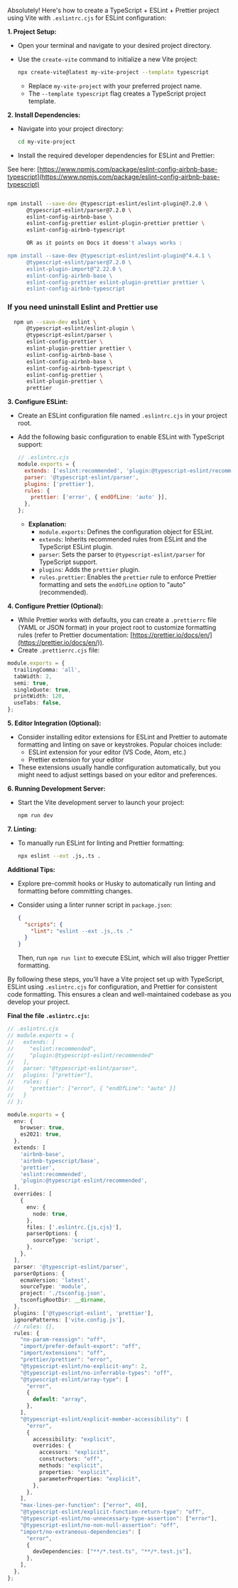 Absolutely! Here's how to create a TypeScript + ESLint + Prettier project using Vite with `.eslintrc.cjs` for ESLint configuration:

**1. Project Setup:**

- Open your terminal and navigate to your desired project directory.
- Use the `create-vite` command to initialize a new Vite project:

  ```bash
  npx create-vite@latest my-vite-project --template typescript
  ```

  - Replace `my-vite-project` with your preferred project name.
  - The `--template typescript` flag creates a TypeScript project template.

**2. Install Dependencies:**

- Navigate into your project directory:

  ```bash
  cd my-vite-project
  ```

- Install the required developer dependencies for ESLint and Prettier:

See here: [https://www.npmjs.com/package/eslint-config-airbnb-base-typescript](https://www.npmjs.com/package/eslint-config-airbnb-base-typescript)

```bash

npm install --save-dev @typescript-eslint/eslint-plugin@7.2.0 \
      @typescript-eslint/parser@7.2.0 \
      eslint-config-airbnb-base \
      eslint-config-prettier eslint-plugin-prettier prettier \
      eslint-config-airbnb-typescript

      OR as it points on Docs it doesn't always works :

npm install --save-dev @typescript-eslint/eslint-plugin@^4.4.1 \
      @typescript-eslint/parser@7.2.0 \
      eslint-plugin-import@^2.22.0 \
      eslint-config-airbnb-base \
      eslint-config-prettier eslint-plugin-prettier prettier \
      eslint-config-airbnb-typescript
```

### If you need uninstall Eslint and Prettier use

```bash
  npm un --save-dev eslint \
      @typescript-eslint/eslint-plugin \
      @typescript-eslint/parser \
      eslint-config-prettier \
      eslint-plugin-prettier prettier \
      eslint-config-airbnb-base \
      eslint-config-airbnb-base \
      eslint-config-airbnb-typescript \
      eslint-config-prettier \
      eslint-plugin-prettier \
      prettier
```

**3. Configure ESLint:**

- Create an ESLint configuration file named `.eslintrc.cjs` in your project root.
- Add the following basic configuration to enable ESLint with TypeScript support:

  ```javascript
  // .eslintrc.cjs
  module.exports = {
    extends: ['eslint:recommended', 'plugin:@typescript-eslint/recommended'],
    parser: '@typescript-eslint/parser',
    plugins: ['prettier'],
    rules: {
      prettier: ['error', { endOfLine: 'auto' }],
    },
  };
  ```

  - **Explanation:**
    - `module.exports`: Defines the configuration object for ESLint.
    - `extends`: Inherits recommended rules from ESLint and the TypeScript ESLint plugin.
    - `parser`: Sets the parser to `@typescript-eslint/parser` for TypeScript support.
    - `plugins`: Adds the `prettier` plugin.
    - `rules.prettier`: Enables the `prettier` rule to enforce Prettier formatting and sets the `endOfLine` option to "auto" (recommended).

**4. Configure Prettier (Optional):**

- While Prettier works with defaults, you can create a `.prettierrc` file (YAML or JSON format) in your project root to customize formatting rules (refer to Prettier documentation: [https://prettier.io/docs/en/](https://prettier.io/docs/en/)).
- Create `.prettierrc.cjs` file:

```TypeScript
module.exports = {
  trailingComma: 'all',
  tabWidth: 2,
  semi: true,
  singleQuote: true,
  printWidth: 120,
  useTabs: false,
};
```

**5. Editor Integration (Optional):**

- Consider installing editor extensions for ESLint and Prettier to automate formatting and linting on save or keystrokes. Popular choices include:
  - ESLint extension for your editor (VS Code, Atom, etc.)
  - Prettier extension for your editor
- These extensions usually handle configuration automatically, but you might need to adjust settings based on your editor and preferences.

**6. Running Development Server:**

- Start the Vite development server to launch your project:

  ```bash
  npm run dev
  ```

**7. Linting:**

- To manually run ESLint for linting and Prettier formatting:

  ```bash
  npx eslint --ext .js,.ts .
  ```

**Additional Tips:**

- Explore pre-commit hooks or Husky to automatically run linting and formatting before committing changes.
- Consider using a linter runner script in `package.json`:

  ```json
  {
    "scripts": {
      "lint": "eslint --ext .js,.ts ."
    }
  }
  ```

  Then, run `npm run lint` to execute ESLint, which will also trigger Prettier formatting.

By following these steps, you'll have a Vite project set up with TypeScript, ESLint using `.eslintrc.cjs` for configuration, and Prettier for consistent code formatting. This ensures a clean and well-maintained codebase as you develop your project.

**Final the file `.eslintrc.cjs`:**

```TypeScript
// .eslintrc.cjs
// module.exports = {
//   extends: [
//     "eslint:recommended",
//     "plugin:@typescript-eslint/recommended"
//   ],
//   parser: "@typescript-eslint/parser",
//   plugins: ["prettier"],
//   rules: {
//     "prettier": ["error", { "endOfLine": "auto" }]
//   }
// };

module.exports = {
  env: {
    browser: true,
    es2021: true,
  },
  extends: [
    'airbnb-base',
    'airbnb-typescript/base',
    'prettier',
    'eslint:recommended',
    'plugin:@typescript-eslint/recommended',
  ],
  overrides: [
    {
      env: {
        node: true,
      },
      files: ['.eslintrc.{js,cjs}'],
      parserOptions: {
        sourceType: 'script',
      },
    },
  ],
  parser: '@typescript-eslint/parser',
  parserOptions: {
    ecmaVersion: 'latest',
    sourceType: 'module',
    project: './tsconfig.json',
    tsconfigRootDir: __dirname,
  },
  plugins: ['@typescript-eslint', 'prettier'],
  ignorePatterns: ['vite.config.js'],
  // rules: {},
  rules: {
    "no-param-reassign": "off",
    "import/prefer-default-export": "off",
    "import/extensions": "off",
    "prettier/prettier": "error",
    "@typescript-eslint/no-explicit-any": 2,
    "@typescript-eslint/no-inferrable-types": "off",
    "@typescript-eslint/array-type": [
      "error",
      {
        default: "array",
      },
    ],
    "@typescript-eslint/explicit-member-accessibility": [
      "error",
      {
        accessibility: "explicit",
        overrides: {
          accessors: "explicit",
          constructors: "off",
          methods: "explicit",
          properties: "explicit",
          parameterProperties: "explicit",
        },
      },
    ],
    "max-lines-per-function": ["error", 40],
    "@typescript-eslint/explicit-function-return-type": "off",
    "@typescript-eslint/no-unnecessary-type-assertion": ["error"],
    "@typescript-eslint/no-non-null-assertion": "off",
    "import/no-extraneous-dependencies": [
      "error",
      {
        devDependencies: ["**/*.test.ts", "**/*.test.js"],
      },
    ],
  },
};

```

